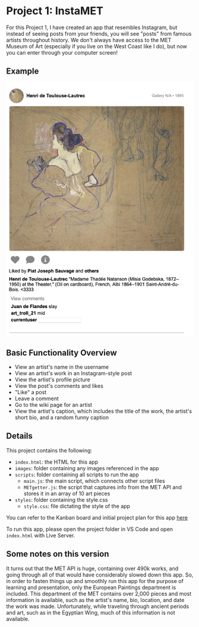 # Project 1: InstaMET

For this Project 1, I have created an app that resembles Instagram, but instead of seeing posts from your friends, you will see "posts" from famous artists throughout history. We don't always have access to the MET Museum of Art (especially if you live on the West Coast like I do), but now you can enter through your computer screen!

## Example
![alt text](images/demo-photo.png)

## Basic Functionality Overview
- View an artist's name in the username
- View an artist's work in an Instagram-style post
- View the artist's profile picture
- View the post's comments and likes
- "Like" a post
- Leave a comment
- Go to the wiki page for an artist
- View the artist's caption, which includes the title of the work, the artist's short bio, and a random funny caption

## Details
This project contains the following:
- `index.html`: the HTML for this app
- `images`: folder containing any images referenced in the app
- `scripts`: folder containing all scripts to run the app
    - `main.js`: the main script, which connects other script files
    - `METgetter.js`: the script that captures info from the MET API and stores it in an array of 10 art pieces
- `styles`: folder containing the style.css
    - `style.css`: file dictating the style of the app

You can refer to the Kanban board and initial project plan for this app [here](https://www.notion.so/InstaMET-199be99049a980a785fafa65da9eb131?pvs=4) 

To run this app, please open the project folder in VS Code and open `index.html` with Live Server.

## Some notes on this version

It turns out that the MET API is huge, containing over 490k works, and going through all of that would have considerably slowed down this app. So, in order to fasten things up and smoothly run this app for the purpose of learning and presentation, only the European Paintings department is included. This department of the MET contains over 2,000 pieces and most information is available, such as the artist's name, bio, location, and date the work was made. Unfortunately, while traveling through ancient periods and art, such as in the Egyptian Wing, much of this information is not available.

